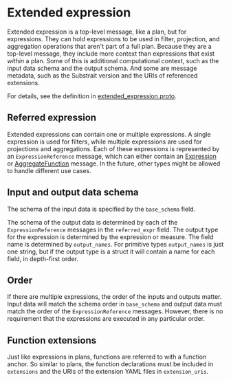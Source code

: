# Extended expression

Extended expression is a top-level message, like a plan, but for expressions. They can hold expressions to be used in filter, projection, and aggregation operations that aren't part of a full plan. Because they are a top-level message, they include more context than expressions that exist _within_ a plan. Some of this is additional computational context, such as the input data schema and the output schema. And some are message metadata, such as the Substrait version and the URIs of referenced extensions.

For details, see the definition in [extended_expression.proto](https://github.com/substrait-io/substrait/blob/main/proto/substrait/extended_expression.proto).

## Referred expression

Extended expressions can contain one or multiple expressions. A single expression is used for filters, while multiple expressions are used for projections and aggregations. Each of these expressions is represented by an `ExpressionReference` message, which can either contain an [Expression](https://github.com/substrait-io/substrait/blob/7f272f13f22cd5f5842baea42bcf7961e6251881/proto/substrait/algebra.proto) or [AggregateFunction](https://github.com/substrait-io/substrait/blob/7f272f13f22cd5f5842baea42bcf7961e6251881/proto/substrait/algebra.proto#L1170) message. In the future, other types might be allowed to handle different use cases.

## Input and output data schema

The schema of the input data is specified by the `base_schema` field.

The schema of the output data is determined by each of the `ExpressionReference` messages in the `referred_expr` field. The output type for the expression is determined by the expression or measure. The field name is determined by `output_names`. For primitive types `output_names` is just one string, but if the output type is a struct it will contain a name for each field, in depth-first order.

## Order

If there are multiple expressions, the order of the inputs and outputs matter. Input data will match the schema order
in `base_schema` and output data must match the order of the `ExpressionReference` messages. However, there is no requirement that the expressions are executed in any particular order.

## Function extensions

Just like expressions in plans, functions are referred to with a function anchor. So similar to plans, the function declarations must be included in `extensions` and the URIs of the extension YAML files in `extension_uris`.

